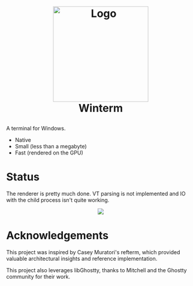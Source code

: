 <h1>
  <p align="center">
    <img src="https://github.com/user-attachments/assets/0e47cf2e-f64a-41eb-8be5-2e88e0314186" alt="Logo" width="254" />
    <br />
    Winterm
  </p>
</h1>

A terminal for Windows.

- Native
- Small (less than a megabyte)
- Fast (rendered on the GPU)

# Status

The renderer is pretty much done. VT parsing is not implemented and IO with the child process isn't quite working.

<p align="center">
  <img src="https://github.com/user-attachments/assets/bd567ad1-2bf0-4404-ab50-be18c2880cbe" />
</p>

# Acknowledgements

This project was inspired by Casey Muratori's refterm, which provided valuable architectural insights and reference implementation.

This project also leverages libGhostty, thanks to Mitchell and the Ghostty community for their work.
